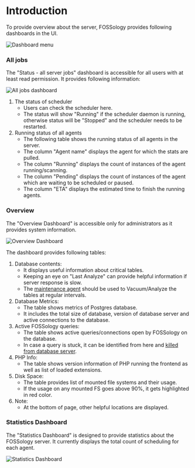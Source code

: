 # Introduction
To provide overview about the server, FOSSology provides following dashboards in the UI.

![Dashboard menu](https://user-images.githubusercontent.com/18077542/195010556-b2692787-eb67-4b9a-bb6a-dbf2a170781f.png)

### All jobs
The "Status - all server jobs" dashboard is accessible for all users with at least read permission. It provides following information:

![All jobs dashboard](https://user-images.githubusercontent.com/18077542/195010804-4c1eb22b-bfe3-49e6-90f7-c592f854e600.png)

1. The status of scheduler
    - Users can check the scheduler here.
    - The status will show "Running" if the scheduler daemon is running, otherwise status will be "Stopped" and the scheduler needs to be restarted.
2. Running status of all agents
    - The following table shows the running status of all agents in the server.
    - The column "Agent name" displays the agent for which the stats are pulled.
    - The column "Running" displays the count of instances of the agent running/scanning.
    - The column "Pending" displays the count of instances of the agent which are waiting to be scheduled or paused.
    - The column "ETA" displays the estimated time to finish the running agents.

### Overview
The "Overview Dashboard" is accessible only for administrators as it provides system information.

![Overview Dashboard](https://user-images.githubusercontent.com/18077542/195012812-2b0818cc-9537-4ca6-8671-ad86d1dc96bd.png)

The dashboard provides following tables:
1. Database contents:
    - It displays useful information about critical tables.
    - Keeping an eye on "Last Analyze" can provide helpful information if server response is slow.
    - The [maintenance agent](https://github.com/fossology/fossology/wiki/Maintenance-Agent) should be used to Vacuum/Analyze the tables at regular intervals.
2. Database Metrics:
    - The table shows metrics of Postgres database.
    - It includes the total size of database, version of database server and active connections to the database.
3. Active FOSSology queries:
    - The table shows active queries/connections open by FOSSology on the database.
    - In case a query is stuck, it can be identified from here and [killed from database server](https://www.postgresql.org/docs/current/functions-admin.html#FUNCTIONS-ADMIN-SIGNAL).
4. PHP Info:
    - The table shows version information of PHP running the frontend as well as list of loaded extensions.
5. Disk Space:
    - The table provides list of mounted file systems and their usage.
    - If the usage on any mounted FS goes above 90%, it gets highlighted in red color.
6. Note:
    - At the bottom of page, other helpful locations are displayed.

### Statistics Dashboard
The "Statistics Dashboard" is designed to provide statistics about the FOSSology server. It currently displays the total count of scheduling for each agent.

![Statistics Dashboard](https://user-images.githubusercontent.com/18077542/195014865-2ed57a9e-f8ef-4373-a327-71a970861793.png)